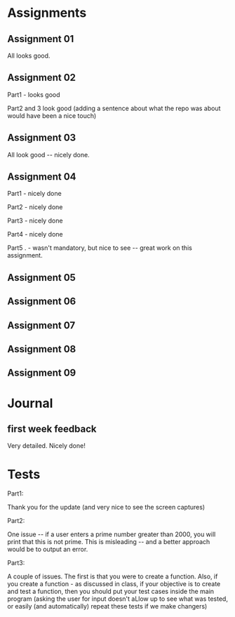 # Assignments

## Assignment 01

All looks good.

## Assignment 02

Part1 - 
looks good

Part2 and 3 look good (adding a sentence about what the repo was about would have been a nice touch)

## Assignment 03

All look good -- nicely done.

## Assignment 04

Part1 - nicely done

Part2 - nicely done 

Part3 - nicely done

Part4 - nicely done

Part5 . - wasn't mandatory, but nice to see -- great work on this assignment.

## Assignment 05

## Assignment 06

## Assignment 07

## Assignment 08

## Assignment 09


# Journal

## first week feedback

Very detailed. Nicely done!


# Tests

Part1:

Thank you for the update (and very nice to see the screen captures)

Part2: 

One issue -- if a user enters a prime number greater than 2000, you will print that this is not prime. This is misleading -- and a better approach would be to output an error.


Part3:

A couple of issues. The first is that you were to create a function. Also, if you create a function - as discussed in class, if your objective is to create and test a function, then you should put your test cases inside the main program (asking the user for input doesn't aLlow up to see what was tested, or easily (and automatically) repeat these tests if we make changers)




